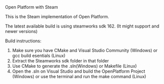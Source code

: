 Open Platform with Steam

This is the Steam implementation of Open Platform.

The latest available build is using steamworks sdk 162. (It might support and newer versions)

Build instructions:
1. Make sure you have CMake and Visual Studio Community (Windows) or gcc build esentials (Linux)
2. Extract the Steamworks sdk folder in that folder
3. Use CMake to generate the .sln(Windows) or Makefile (Linux)
4. Open the .sln on Visual Studio and build the OpenPlatform Project (Windows) or use the terminal and run the make command (Linux)
